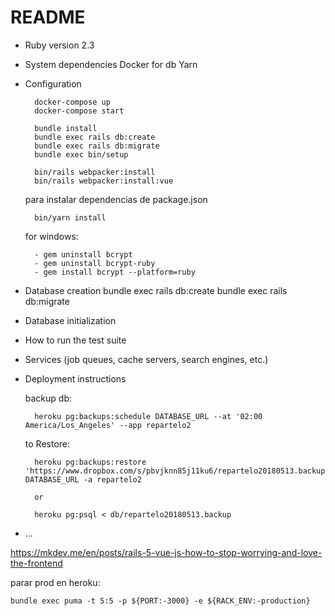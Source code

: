 # README

* Ruby version
    2.3
* System dependencies
    Docker for db
    Yarn

* Configuration
    
        docker-compose up
        docker-compose start
    
        bundle install
        bundle exec rails db:create
        bundle exec rails db:migrate
        bundle exec bin/setup
        
        bin/rails webpacker:install
        bin/rails webpacker:install:vue
        
    para instalar dependencias de package.json
    
        bin/yarn install
        
    for windows:
        
        - gem uninstall bcrypt
        - gem uninstall bcrypt-ruby
        - gem install bcrypt --platform=ruby

* Database creation
    bundle exec rails db:create
    bundle exec rails db:migrate


* Database initialization

* How to run the test suite

* Services (job queues, cache servers, search engines, etc.)

* Deployment instructions
    
    backup db:
        
        heroku pg:backups:schedule DATABASE_URL --at '02:00 America/Los_Angeles' --app repartelo2
        
    to Restore:
    
        heroku pg:backups:restore 'https://www.dropbox.com/s/pbvjknn85j11ku6/repartelo20180513.backup' DATABASE_URL -a repartelo2
        
        or
        
        heroku pg:psql < db/repartelo20180513.backup

* ...


https://mkdev.me/en/posts/rails-5-vue-js-how-to-stop-worrying-and-love-the-frontend


parar prod en heroku:

    bundle exec puma -t 5:5 -p ${PORT:-3000} -e ${RACK_ENV:-production}